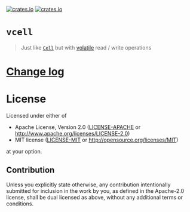 [![crates.io](https://img.shields.io/crates/v/vcell.svg)](https://crates.io/crates/vcell)
[![crates.io](https://img.shields.io/crates/d/vcell.svg)](https://crates.io/crates/vcell)

# `vcell`

> Just like [`Cell`] but with [volatile] read / write operations

[`Cell`]: https://doc.rust-lang.org/std/cell/struct.Cell.html
[volatile]: https://doc.rust-lang.org/std/ptr/fn.read_volatile.html

# [Change log](CHANGELOG.md)

# License

Licensed under either of

- Apache License, Version 2.0 ([LICENSE-APACHE](LICENSE-APACHE) or
  http://www.apache.org/licenses/LICENSE-2.0)
- MIT license ([LICENSE-MIT](LICENSE-MIT) or http://opensource.org/licenses/MIT)

at your option.

## Contribution

Unless you explicitly state otherwise, any contribution intentionally submitted
for inclusion in the work by you, as defined in the Apache-2.0 license, shall be
dual licensed as above, without any additional terms or conditions.
